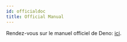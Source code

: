 ```yaml
---
id: officialdoc
title: Official Manual
---
```



Rendez-vous sur le manuel officiel de Deno: [ici](https://deno.land/manual).